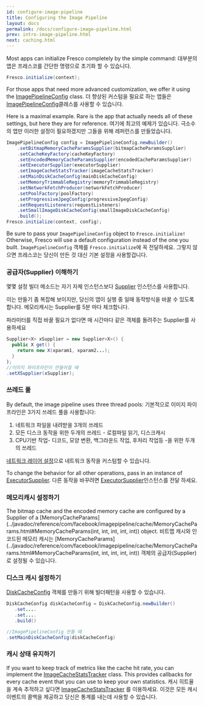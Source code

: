 ```yaml
---
id: configure-image-pipeline
title: Configuring the Image Pipeline
layout: docs
permalink: /docs/configure-image-pipeline.html
prev: intro-image-pipeline.html
next: caching.html
---
```


Most apps can initialize Fresco completely by the simple command:
대부분의 앱은 프레스코를 간단한 명령으로 초기화 할 수 있습니다.

```java
Fresco.initialize(context);
```

For those apps that need more advanced customization, we offer it using the [ImagePipelineConfig](../javadoc/reference/com/facebook/imagepipeline/core/ImagePipelineConfig.html) class.
더 향상된 커스텀을 필요로 하는 앱들은 [ImagePipelineConfig](../javadoc/reference/com/facebook/imagepipeline/core/ImagePipelineConfig.html)클래스를 사용할 수 있습니다.

Here is a maximal example. Rare is the app that actually needs all of these settings, but here they are for reference.
여기에 최고의 예제가 있습니다. 극소수의 앱만 이러한 설정이 필요하겠지만 그들을 위해 레퍼런스를 만들었습니다.

```java
ImagePipelineConfig config = ImagePipelineConfig.newBuilder()
    .setBitmapMemoryCacheParamsSupplier(bitmapCacheParamsSupplier)
    .setCacheKeyFactory(cacheKeyFactory)
    .setEncodedMemoryCacheParamsSupplier(encodedCacheParamsSupplier)
    .setExecutorSupplier(executorSupplier)
    .setImageCacheStatsTracker(imageCacheStatsTracker)
    .setMainDiskCacheConfig(mainDiskCacheConfig)
    .setMemoryTrimmableRegistry(memoryTrimmableRegistry) 
    .setNetworkFetchProducer(networkFetchProducer)
    .setPoolFactory(poolFactory)
    .setProgressiveJpegConfig(progressiveJpegConfig)
    .setRequestListeners(requestListeners)
    .setSmallImageDiskCacheConfig(smallImageDiskCacheConfig)
    .build();
Fresco.initialize(context, config);
```

Be sure to pass your `ImagePipelineConfig` object to `Fresco.initialize!` Otherwise, Fresco will use a default configuration instead of the one you built.
`ImagePipelineConfig` 객체를 `Fresco.initialize`에 꼭 전달하세요. 그렇지 않으면 프레스코는 당신이 만든 것 대신 기본 설정을 사용할겁니다.

### 공급자(Supplier) 이해하기

몇몇 설정 빌더 메소드는 자기 자체 인스턴스보다 [Supplier](../javadoc/reference/com/facebook/common/internal/Supplier.html) 인스턴스를 사용합니다.

이는 만들기 좀 복잡해 보이지만, 당신의 앱이 실행 중 일때 동작방식을 바꿀 수 있도록 합니다. 메모리캐시는 Supplier를 5분 마다 체크합니다.

파라미터를 직접 바꿀 필요가 없다면 매 시간마다 같은 객체를 돌려주는 Supplier를 사용하세요

```java
Supplier<X> xSupplier = new Supplier<X>() {
  public X get() {
    return new X(xparam1, xparam2...);
  }
);
//이미지 파이프라인이 만들어질 때
.setXSupplier(xSupplier);
```

### 쓰레드 풀

By default, the image pipeline uses three thread pools:
기본적으로 이미지 파이프라인은 3가지 쓰레드 풀을 사용합니다:

1. 네트워크 파일을 내려받을 3개의 쓰레드
2. 모든 디스크 동작을 위한 두개의 쓰레드 - 로컬파일 읽기, 디스크캐시
3. CPU기반 작업- 디코드, 모양 변환, 백그라운드 작업, 후처리 작업등 -을 위한 두개의 쓰레드

[네트워크 레이어 설정](using-other-network-layers.html)으로 네트워크 동작을 커스텀할 수 있습니다.

To change the behavior for all other operations, pass in an instance of [ExecutorSupplier](../javadoc/reference/com/facebook/imagepipeline/core/ExecutorSupplier.html).
다른 동작을 바꾸려면 [ExecutorSupplier](../javadoc/reference/com/facebook/imagepipeline/core/ExecutorSupplier.html)인스턴스를 전달 하세요.

### 메모리캐시 설정하기

The bitmap cache and the encoded memory cache are configured by a Supplier of a [MemoryCacheParams](../javadoc/reference/com/facebook/imagepipeline/cache/MemoryCacheParams.html#MemoryCacheParams\(int, int, int, int, int\)) object.
비트맵 캐시와 인코드된 메모리 캐시는 [MemoryCacheParams](../javadoc/reference/com/facebook/imagepipeline/cache/MemoryCacheParams.html#MemoryCacheParams\(int, int, int, int, int\)) 객체의 공급자(Supplier)로 설정될 수 있습니다.

### 디스크 캐시 설정하기

[DiskCacheConfig](../javadoc/reference/com/facebook/cache/disk/DiskCacheConfig.Builder.html) 객체를 만들기 위해 빌더패턴을 사용할 수 있습니다.


```java
DiskCacheConfig diskCacheConfig = DiskCacheConfig.newBuilder()
   .set....
   .set....
   .build()

//ImagePipelineConfig 만들 때
.setMainDiskCacheConfig(diskCacheConfig)
```

### 캐시 상태 유지하기

If you want to keep track of metrics like the cache hit rate, you can implement the [ImageCacheStatsTracker](../javadoc/reference/com/facebook/imagepipeline/cache/ImageCacheStatsTracker.html) class. This provides callbacks for every cache event that you can use to keep your own statistics.
캐시 히트율을 계속 추적하고 싶다면 [ImageCacheStatsTracker](../javadoc/reference/com/facebook/imagepipeline/cache/ImageCacheStatsTracker.html) 를 이용하세요. 이것은 모든 캐시 이벤트의 콜백을 제공하고 당신은 통계를 내는데 사용할 수 있습니다.